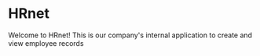 # HRnet
Welcome to HRnet! This is our company's internal application to create and view employee records

